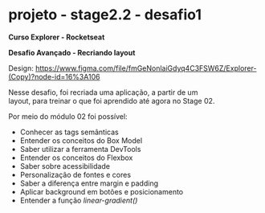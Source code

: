 # projeto - stage2.2 - desafio1
**Curso Explorer - Rocketseat**

**Desafio Avançado - Recriando layout**

Design: https://www.figma.com/file/fmGeNonlaiGdyq4C3FSW6Z/Explorer-(Copy)?node-id=16%3A106

Nesse desafio, foi recriada uma aplicação, a partir de um layout, para treinar o que foi aprendido até agora no Stage 02.

Por meio do módulo 02 foi possível:

- Conhecer as tags semânticas
- Entender os conceitos do Box Model
- Saber utilizar a ferramenta DevTools
- Entender os conceitos do Flexbox
- Saber sobre acessibilidade
- Personalização de fontes e cores
- Saber a diferença entre margin e padding
- Aplicar background em botões e posicionamento
- Entender a função _linear-gradient()_
